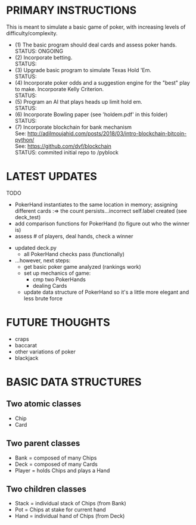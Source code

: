 # PRIMARY INSTRUCTIONS

This is meant to simulate a basic game of poker, with increasing levels of
difficulty/complexity.

* (1) The basic program should deal cards and assess poker hands.<br />
    STATUS: ONGOING<br />
* (2) Incorporate betting.<br />
    STATUS: <br />
* (3) Upgrade basic program to simulate Texas Hold 'Em.<br />
    STATUS: <br />
* (4) Incorporate poker odds and a suggestion engine for the "best" play to make.
    Incorporate Kelly Criterion.<br />
    STATUS: 
* (5) Program an AI that plays heads up limit hold em.<br />
    STATUS: 
* (6) Incorporate Bowling paper (see 'holdem.pdf' in this folder)<br />
    STATUS: 
* (7) Incorporate blockchain for bank mechanism<br />
    See: http://adilmoujahid.com/posts/2018/03/intro-blockchain-bitcoin-python/<br />
    See: https://github.com/dvf/blockchain<br />
    STATUS: commited initial repo to /pyblock

# LATEST UPDATES

TODO
  - PokerHand instantiates to the same location in memory; assigning different
    cards :=> the count persists...incorrect self.label created (see deck_test)
  - add comparison functions for PokerHand (to figure out who the winner is)
  - assess # of players, deal hands, check a winner

* updated deck.py
  - all PokerHand checks pass (functionally)
* ...however, next steps:
  - get basic poker game analyzed (rankings work)
  - set up mechanics of game:
    - cmp two PokerHands
    - dealing Cards
  - update data structure of PokerHand so it's a little more elegant and less
    brute force

# FUTURE THOUGHTS

* craps
* baccarat
* other variations of poker
* blackjack

# BASIC DATA STRUCTURES

## Two atomic classes
* Chip
* Card

## Two parent classes
* Bank = composed of many Chips
* Deck = composed of many Cards
* Player = holds Chips and plays a Hand

## Two children classes
* Stack = individual stack of Chips (from Bank)
* Pot = Chips at stake for current hand
* Hand = individual hand of Chips (from Deck)

